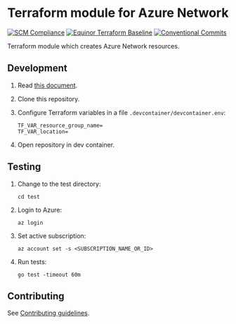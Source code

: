 # Terraform module for Azure Network

[![SCM Compliance](https://scm-compliance-api.radix.equinor.com/repos/equinor/terraform-azurerm-network/badge)](https://scm-compliance-api.radix.equinor.com/repos/equinor/terraform-azurerm-network/badge)
[![Equinor Terraform Baseline](https://img.shields.io/badge/Equinor%20Terraform%20Baseline-1.0.0-blueviolet)](https://github.com/equinor/terraform-baseline)
[![Conventional Commits](https://img.shields.io/badge/Conventional%20Commits-1.0.0-yellow.svg)](https://conventionalcommits.org)

Terraform module which creates Azure Network resources.

## Development

1. Read [this document](https://code.visualstudio.com/docs/devcontainers/containers).

1. Clone this repository.

1. Configure Terraform variables in a file `.devcontainer/devcontainer.env`:

    ```env
    TF_VAR_resource_group_name=
    TF_VAR_location=
    ```

1. Open repository in dev container.

## Testing

1. Change to the test directory:

    ```console
    cd test
    ```

1. Login to Azure:

    ```console
    az login
    ```

1. Set active subscription:

    ```console
    az account set -s <SUBSCRIPTION_NAME_OR_ID>
    ```

1. Run tests:

    ```console
    go test -timeout 60m
    ```

## Contributing

See [Contributing guidelines](https://github.com/equinor/terraform-baseline/blob/main/CONTRIBUTING.md).
